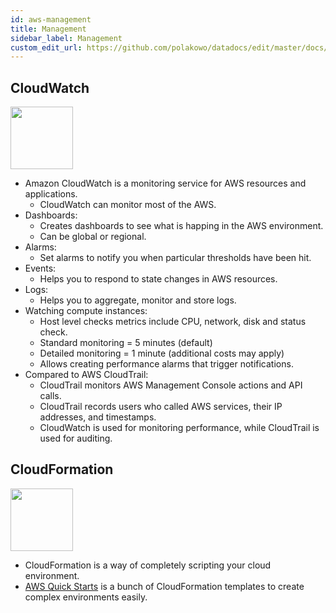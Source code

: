 ```yaml
---
id: aws-management
title: Management
sidebar_label: Management
custom_edit_url: https://github.com/polakowo/datadocs/edit/master/docs/cloud/aws-management.md
---
```


## CloudWatch

<img width=100 src="/datadocs/assets/cloudwatch.png"/>

- Amazon CloudWatch is a monitoring service for AWS resources and applications.
    - CloudWatch can monitor most of the AWS.
- Dashboards:
    - Creates dashboards to see what is happing in the AWS environment.
    - Can be global or regional.
- Alarms:
    - Set alarms to notify you when particular thresholds have been hit.
- Events:
    - Helps you to respond to state changes in AWS resources.
- Logs:
    - Helps you to aggregate, monitor and store logs.
- Watching compute instances:
    - Host level checks metrics include CPU, network, disk and status check.
    - Standard monitoring = 5 minutes (default)
    - Detailed monitoring = 1 minute (additional costs may apply)
    - Allows creating performance alarms that trigger notifications.
- Compared to AWS CloudTrail:
    - CloudTrail monitors AWS Management Console actions and API calls.
    - CloudTrail records users who called AWS services, their IP addresses, and timestamps.
    - CloudWatch is used for monitoring performance, while CloudTrail is used for auditing.

## CloudFormation

<img width=100 src="/datadocs/assets/aws-cloudformation.svg"/>

- CloudFormation is a way of completely scripting your cloud environment.
- [AWS Quick Starts](https://aws.amazon.com/quickstart/?quickstart-all.sort-by=item.additionalFields.updateDate&quickstart-all.sort-order=desc) is a bunch of CloudFormation templates to create complex environments easily.